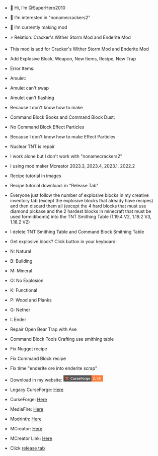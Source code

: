 - 👋 Hi, I’m @SuperHero2010
- 👀 I’m interested in "nonamecrackers2"
- 🌱 I’m currently making mod
- ⚡ Relation: Cracker's Wither Storm Mod and Enderite Mod
- This mod is add for Cracker's Wither Storm Mod and Enderite Mod

- Add Explosive Block, Weapon, New Items, Recipe, New Trap

- Error Items:

- Amulet:

+ Amulet can't swap

+ Amulet can't flashing

+ Because I don't know how to make

- Command Block Books and Command Block Dust:

+ No Command Block Effect Particles

+ Because I don't know how to make Effect Particles

- Nuclear TNT is repair 

- I work alone but I don't work with "nonamecrackers2"

- I using mod maker Mcreator 2023.3, 2023.4, 2023.1, 2022.2

- Recipe tutorial in images

- Recipe tutorial download: in "Release Tab"

- Everyone just follow the number of explosive blocks in my creative inventory tab (except the explosive blocks that already have recipes) and then discard them all (except the 4 hard blocks that must use diamond pickaxe and the 2 hardest blocks in minecraft that must be used formidibomb) into the TNT Smithing Table (1.19.4 V2, 1.19.2 V3, 1.18.2 V2)

- I delete TNT Smithing Table and Command Block Smithing Table

- Get explosive block? Click button in your keyboard:

+ N: Natural

+ B: Building

+ M: Mineral

+ O: No Explosion

+ K: Functional

+ P: Wood and Planks

+ G: Nether

+ I: Ender

- Repair Open Bear Trap with Axe

- Command Block Tools Crafting use smithing table

- Fix Nugget recipe

- Fix Command Block recipe

- Fix time "enderite ore into enderite scrap"

- Download in my website: [![Here](https://github.com/SuperHero2010/Explosive-Block-Cracker-s-Wither-Storm-Mod-/blob/main/CurseForge.png)](https://sites.google.com/view/experiments-2010/home)

- Legacy CurseForge: [Here](https://legacy.curseforge.com/minecraft/mc-mods/explosive-block-and-crackers-wither-storm-mod-and-enderite-mod)

- CurseForge: [Here](https://www.curseforge.com/minecraft/mc-mods/explosive-block-and-crackers-wither-storm-mod-and-enderite-mod)

- MediaFire: [Here](https://www.mediafire.com/folder/8o7fggzm80ppn/My_mods)

- Modrinth: [Here](https://modrinth.com/mod/explosive-block-crackers-wither-storm-mod)

- MCreator: [Here](https://mcreator.net)

- MCreator Link: [Here](https://mcreator.net/download/link)

- Click [release tab](https://github.com/SuperHero2010/Explosive-Block-Cracker-s-Wither-Storm-Mod-/releases/tag/933653)
<!---
SuperHero2010/SuperHero2010 is a ✨ special ✨ repository because its `README.md` (this file) appears on your GitHub profile.
You can click the Preview link to take a look at your changes.
--->

